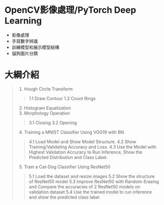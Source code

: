 # OpenCV影像處理/PyTorch Deep Learning
- 影像處理
- 手寫數字辨識
- 訓練模型和展示模型結構
- 貓狗圖片分類

# 大綱介紹
>1. Hough Circle Transform 		 
  >>1.1 Draw Contour
  >>1.2 Count Rings
>2. Histogram Equalization
>3. Morphology Operation 
>>3.1 Closing
>>3.2 Opening
>4. Training a MNIST Classifier Using VGG19 with BN
>>4.1 Load Model and Show Model Structure. 
>>4.2 Show Training/Validating Accuracy and Loss. 
>>4.3 Use the Model with Highest Validation Accuracy to Run Inference, Show the Predicted Distribution and Class Label. 
>5. Train a Cat-Dog Classifier Using ResNet50
>>5.1 Load the dataset and resize images
>>5.2 Show the structure of ResNet50 model
>>5.3 Improve ResNet50 with Random-Erasing  and Compare the accuracies of 2 ResNet50 models on validation dataset
>>5.4 Use the trained model to run inference and show the predicted class label




